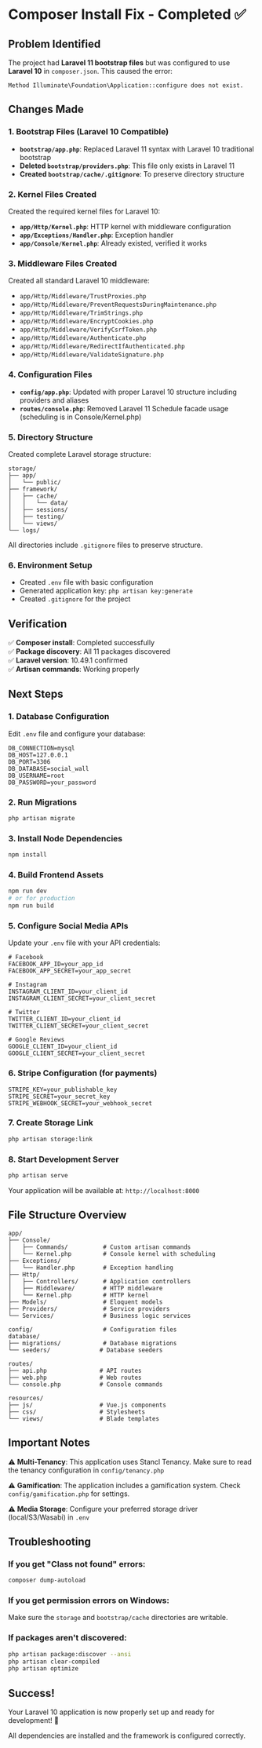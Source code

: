 # Composer Install Fix - Completed ✅

## Problem Identified

The project had **Laravel 11 bootstrap files** but was configured to use **Laravel 10** in `composer.json`. This caused the error:

```
Method Illuminate\Foundation\Application::configure does not exist.
```

## Changes Made

### 1. Bootstrap Files (Laravel 10 Compatible)

- **`bootstrap/app.php`**: Replaced Laravel 11 syntax with Laravel 10 traditional bootstrap
- **Deleted `bootstrap/providers.php`**: This file only exists in Laravel 11
- **Created `bootstrap/cache/.gitignore`**: To preserve directory structure

### 2. Kernel Files Created

Created the required kernel files for Laravel 10:

- **`app/Http/Kernel.php`**: HTTP kernel with middleware configuration
- **`app/Exceptions/Handler.php`**: Exception handler
- **`app/Console/Kernel.php`**: Already existed, verified it works

### 3. Middleware Files Created

Created all standard Laravel 10 middleware:

- `app/Http/Middleware/TrustProxies.php`
- `app/Http/Middleware/PreventRequestsDuringMaintenance.php`
- `app/Http/Middleware/TrimStrings.php`
- `app/Http/Middleware/EncryptCookies.php`
- `app/Http/Middleware/VerifyCsrfToken.php`
- `app/Http/Middleware/Authenticate.php`
- `app/Http/Middleware/RedirectIfAuthenticated.php`
- `app/Http/Middleware/ValidateSignature.php`

### 4. Configuration Files

- **`config/app.php`**: Updated with proper Laravel 10 structure including providers and aliases
- **`routes/console.php`**: Removed Laravel 11 Schedule facade usage (scheduling is in Console/Kernel.php)

### 5. Directory Structure

Created complete Laravel storage structure:

```
storage/
├── app/
│   └── public/
├── framework/
│   ├── cache/
│   │   └── data/
│   ├── sessions/
│   ├── testing/
│   └── views/
└── logs/
```

All directories include `.gitignore` files to preserve structure.

### 6. Environment Setup

- Created `.env` file with basic configuration
- Generated application key: `php artisan key:generate`
- Created `.gitignore` for the project

## Verification

✅ **Composer install**: Completed successfully  
✅ **Package discovery**: All 11 packages discovered  
✅ **Laravel version**: 10.49.1 confirmed  
✅ **Artisan commands**: Working properly

## Next Steps

### 1. Database Configuration

Edit `.env` file and configure your database:

```env
DB_CONNECTION=mysql
DB_HOST=127.0.0.1
DB_PORT=3306
DB_DATABASE=social_wall
DB_USERNAME=root
DB_PASSWORD=your_password
```

### 2. Run Migrations

```bash
php artisan migrate
```

### 3. Install Node Dependencies

```bash
npm install
```

### 4. Build Frontend Assets

```bash
npm run dev
# or for production
npm run build
```

### 5. Configure Social Media APIs

Update your `.env` file with your API credentials:

```env
# Facebook
FACEBOOK_APP_ID=your_app_id
FACEBOOK_APP_SECRET=your_app_secret

# Instagram
INSTAGRAM_CLIENT_ID=your_client_id
INSTAGRAM_CLIENT_SECRET=your_client_secret

# Twitter
TWITTER_CLIENT_ID=your_client_id
TWITTER_CLIENT_SECRET=your_client_secret

# Google Reviews
GOOGLE_CLIENT_ID=your_client_id
GOOGLE_CLIENT_SECRET=your_client_secret
```

### 6. Stripe Configuration (for payments)

```env
STRIPE_KEY=your_publishable_key
STRIPE_SECRET=your_secret_key
STRIPE_WEBHOOK_SECRET=your_webhook_secret
```

### 7. Create Storage Link

```bash
php artisan storage:link
```

### 8. Start Development Server

```bash
php artisan serve
```

Your application will be available at: `http://localhost:8000`

## File Structure Overview

```
app/
├── Console/
│   ├── Commands/          # Custom artisan commands
│   └── Kernel.php         # Console kernel with scheduling
├── Exceptions/
│   └── Handler.php        # Exception handling
├── Http/
│   ├── Controllers/       # Application controllers
│   ├── Middleware/        # HTTP middleware
│   └── Kernel.php         # HTTP kernel
├── Models/                # Eloquent models
├── Providers/             # Service providers
└── Services/              # Business logic services

config/                    # Configuration files
database/
├── migrations/            # Database migrations
└── seeders/              # Database seeders

routes/
├── api.php               # API routes
├── web.php               # Web routes
└── console.php           # Console commands

resources/
├── js/                   # Vue.js components
├── css/                  # Stylesheets
└── views/                # Blade templates
```

## Important Notes

⚠️ **Multi-Tenancy**: This application uses Stancl Tenancy. Make sure to read the tenancy configuration in `config/tenancy.php`

⚠️ **Gamification**: The application includes a gamification system. Check `config/gamification.php` for settings.

⚠️ **Media Storage**: Configure your preferred storage driver (local/S3/Wasabi) in `.env`

## Troubleshooting

### If you get "Class not found" errors:

```bash
composer dump-autoload
```

### If you get permission errors on Windows:

Make sure the `storage` and `bootstrap/cache` directories are writable.

### If packages aren't discovered:

```bash
php artisan package:discover --ansi
php artisan clear-compiled
php artisan optimize
```

## Success!

Your Laravel 10 application is now properly set up and ready for development! 🎉

All dependencies are installed and the framework is configured correctly.

